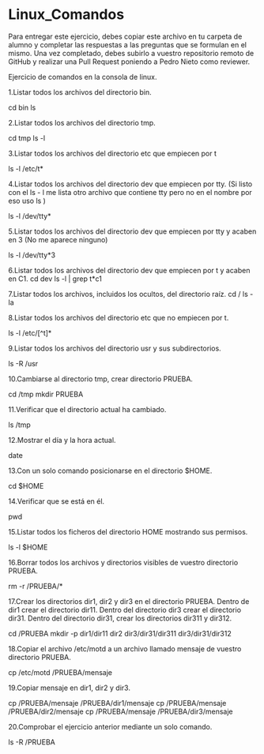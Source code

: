 # Linux_Comandos

Para entregar este ejercicio, debes copiar este archivo en tu carpeta de alumno y completar las respuestas a las preguntas que se formulan en el mismo.
Una vez completado, debes subirlo a vuestro repositorio remoto de GitHub y realizar una Pull Request poniendo a Pedro Nieto como reviewer.


Ejercicio de comandos en la consola de linux.

  1.Listar todos los archivos del directorio bin.

cd bin
ls

    
  2.Listar todos los archivos del directorio tmp.

cd tmp
ls -l

  3.Listar todos los archivos del directorio etc que empiecen por t

ls -l /etc/t*

 
  4.Listar todos los archivos del directorio dev que empiecen por tty. (Si listo con el ls - l me lista otro archivo que contiene tty pero no en el nombre por eso uso ls )

ls -l /dev/tty*


  5.Listar todos los archivos del directorio dev que empiecen por tty y acaben en 3 (No me aparece ninguno)

ls -l /dev/tty*3


  6.Listar todos los archivos del directorio dev que empiecen por t y acaben en C1.
cd dev
ls -l | grep t*c1


  7.Listar todos los archivos, incluidos los ocultos, del directorio raíz.
cd /
ls -la
    
    
  8.Listar todos los archivos del directorio etc que no empiecen por t.

ls -l /etc/[^t]*


  9.Listar todos los archivos del directorio usr y sus subdirectorios.

 ls -R /usr
    

  10.Cambiarse al directorio tmp, crear directorio PRUEBA.

cd /tmp
mkdir PRUEBA
    

  11.Verificar que el directorio actual ha cambiado.

ls /tmp
    

  12.Mostrar el día y la hora actual.

date
    

  13.Con un solo comando posicionarse en el directorio $HOME.
  
cd $HOME
    
 
  14.Verificar que se está en él.
    
pwd

  15.Listar todos los ficheros del directorio HOME mostrando sus permisos.
    
ls -l $HOME

  16.Borrar todos los archivos y directorios visibles de vuestro directorio PRUEBA.
    
rm -r /PRUEBA/*

  17.Crear los directorios dir1, dir2 y dir3 en el directorio PRUEBA. Dentro de dir1 crear el directorio dir11. Dentro del directorio 
  dir3 crear el directorio dir31. Dentro del directorio dir31, crear los directorios dir311 y dir312.
    
cd /PRUEBA
mkdir -p dir1/dir11 dir2 dir3/dir31/dir311 dir3/dir31/dir312


    
  18.Copiar el archivo /etc/motd a un archivo llamado mensaje de vuestro directorio PRUEBA.
    
cp /etc/motd /PRUEBA/mensaje

  19.Copiar mensaje en dir1, dir2 y dir3.

cp /PRUEBA/mensaje /PRUEBA/dir1/mensaje
cp /PRUEBA/mensaje /PRUEBA/dir2/mensaje
cp /PRUEBA/mensaje /PRUEBA/dir3/mensaje
    
  20.Comprobar el ejercicio anterior mediante un solo comando.
    
ls -R /PRUEBA
    
   
